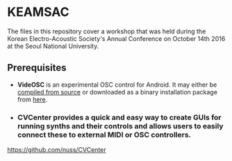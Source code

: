 # KEAMSAC
The files in this repository cover a workshop that was held during the Korean Electro-Acoustic Society's Annual Conference on October 14th 2016 at the Seoul National University.
## Prerequisites
- **VideOSC** is an experimental OSC control for Android. It may either be [compiled from source](https://github.com/nuss/videosc) or downloaded as a binary installation package from [here](https://archive.org/download/VideOSCRelease/VideOSC-release.apk).
- ### **CVCenter** provides a quick and easy way to create GUIs for running synths and their controls and allows users to easily connect these to external MIDI or OSC controllers.
https://github.com/nuss/CVCenter

